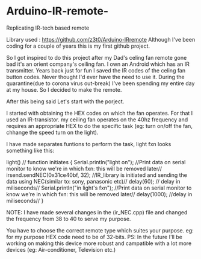 # Arduino-IR-remote-
Replicating IR-tech based remote 


Library used : https://github.com/z3t0/Arduino-IRremote
Although I've been coding for a couple of years this is my first github project.

So I got inspired to do this project after my Dad's celing fan remote gone bad it's an orient company's ceiling fan. I own an Android which has an IR transmitter. Years back just for fun I saved the IR codes of the celing fan button codes. Never thought I'd ever have the need to use it. 
During the quarantine(due to corona virus out-break) I've been spending my entire day at my house. So I decided to make the remote.

After this being said Let's start with the porject.

I started with obtaining the HEX codes on which the fan operates. For that I used an IR-transistor. 
my ceiling fan operates on the 40hz frequency and requires an appropriate HEX to do the specific task (eg: turn on/off the fan, chhange the speed turn on the light).

I have made separates funtions to perform the task, light fxn looks something like this:

 light()                                    // function initiates
{ 
  Serial.println("light on");               //Print data on serial monitor to know we're in which fxn: this will be removed later//
  irsend.sendNEC(0x31ce40bf, 32);           //IR_library is initiated and sending the data using NEC(similar to: sony, panasonic etc)//
  delay(60);                                // delay in miliseconds//
  Serial.println("in light's fxn");         //Print data on serial monitor to know we're in which fxn: this will be removed later//
  delay(1000);                              //delay in miliseconds//
}

NOTE: I have made several changes in the (ir_NEC.cpp) file and changed the frequency from 38 to 40 to serve my purpose.

You have to choose the correct remote type which suites your purpose. eg: for my purpose HEX code need to be of 32-bits.
PS: In the future I'll be working on making this device more robust and campatible with a lot more devices (eg: Air-conditioner, Television etc.)
